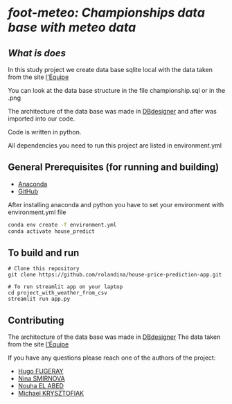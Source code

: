 # *foot-meteo: Championships data base with meteo data* 

## *What is does*
In this study project we create data base sqlite local with the data taken from the site [l'Équipe](https://www.lequipe.fr/)

You can look at the data base structure in the file championship.sql
or in the .png

The architecture of the data base was made in [DBdesigner](https://app.dbdesigner.net) and after was imported into our code.

Code is written in python.

All dependencies you need to run this project are listed in environment.yml


## General Prerequisites (for running and building)

* [Anaconda](https://www.anaconda.com/products/individual)
* [GitHub](https://github.com)

After installing anaconda and python you have to set your environment with environment.yml file

```bash
conda env create -f environment.yml
conda activate house_predict
```

## To build and run 

```
# Clone this repository 
git clone https://github.com/rolandina/house-price-prediction-app.git
```

```
# To run streamlit app on your laptop 
cd project_with_weather_from_csv
streamlit run app.py
```

## Contributing

The architecture of the data base was made in [DBdesigner](https://app.dbdesigner.net) 
The data taken from the site [l'Équipe](https://www.lequipe.fr/)

If you have any questions please reach one of the authors of the project:

* [Hugo FUGERAY](https://github.com/hugofgry)
* [Nina SMIRNOVA](https://github.com/rolandina)
* [Nouha EL ABED](https://github.com/NOUHA90)
* [Michael KRYSZTOFIAK](https://github.com/art2mkl )
